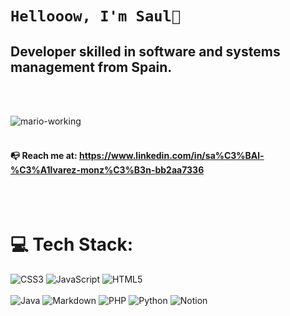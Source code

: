 # `Hellooow, I'm Saul🍓`
 

## Developer skilled in software and systems management from Spain.


<br><br>


![mario-working](https://github.com/user-attachments/assets/64f5835c-976c-45e2-986f-f395ec5ceee9)
<br><br>
#### :mailbox_with_no_mail:	Reach me at: https://www.linkedin.com/in/sa%C3%BAl-%C3%A1lvarez-monz%C3%B3n-bb2aa7336

<br><br>


# 💻 Tech Stack:
 
![CSS3](https://img.shields.io/badge/css3-%231572B6.svg?style=for-the-badge&logo=css3&logoColor=white) 
![JavaScript](https://img.shields.io/badge/javascript-%23323330.svg?style=for-the-badge&logo=javascript&logoColor=%23F7DF1E) 
![HTML5](https://img.shields.io/badge/html5-%23E34F26.svg?style=for-the-badge&logo=html5&logoColor=white) <br><br>
![Java](https://img.shields.io/badge/java-%23ED8B00.svg?style=for-the-badge&logo=openjdk&logoColor=white) 
![Markdown](https://img.shields.io/badge/markdown-%23000000.svg?style=for-the-badge&logo=markdown&logoColor=white) 
![PHP](https://img.shields.io/badge/php-%23777BB4.svg?style=for-the-badge&logo=php&logoColor=white) 
![Python](https://img.shields.io/badge/python-3670A0?style=for-the-badge&logo=python&logoColor=ffdd54) 
![Notion](https://img.shields.io/badge/Notion-%23000000.svg?style=for-the-badge&logo=notion&logoColor=white) 
